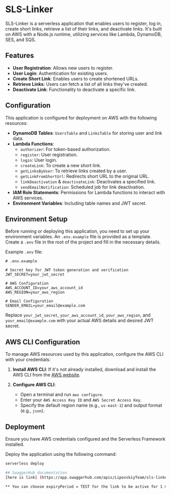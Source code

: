 # SLS-Linker

SLS-Linker is a serverless application that enables users to register, log in, create short links, retrieve a list of their links, and deactivate links. It's built on AWS with a Node.js runtime, utilizing services like Lambda, DynamoDB, SES, and SQS.

## Features

- **User Registration**: Allows new users to register.
- **User Login**: Authentication for existing users.
- **Create Short Link**: Enables users to create shortened URLs.
- **Retrieve Links**: Users can fetch a list of all links they've created.
- **Deactivate Link**: Functionality to deactivate a specific link.

## Configuration

This application is configured for deployment on AWS with the following resources:

- **DynamoDB Tables**: `UsersTable` and `LinksTable` for storing user and link data.
- **Lambda Functions**:
    - `authorizer`: For token-based authorization.
    - `register`: User registration.
    - `login`: User login.
    - `createLink`: To create a new short link.
    - `getLinksByUser`: To retrieve links created by a user.
    - `getLinkFromShortUrl`: Redirects short URL to the original URL.
    - `linkDeactivation` & `deactivateLink`: Deactivates a specified link.
    - `sendEmailNotification`: Scheduled job for link deactivation.
- **IAM Role Statements**: Permissions for Lambda functions to interact with AWS services.
- **Environment Variables**: Including table names and JWT secret.

## Environment Setup

Before running or deploying this application, you need to set up your environment variables. An `.env.example` file is provided as a template. Create a `.env` file in the root of the project and fill in the necessary details.

Example `.env` file:

```plaintext
# .env.example

# Secret key for JWT token generation and verification
JWT_SECRET=your_jwt_secret

# AWS Configuration
AWS_ACCOUNT_ID=your_aws_account_id
AWS_REGION=your_aws_region

# Email Configuration
SENDER_EMAIL=your_email@example.com
```
Replace `your_jwt_secret`, `your_aws_account_id`, `your_aws_region`, and `your_email@example.com` with your actual AWS details and desired JWT secret.

## AWS CLI Configuration

To manage AWS resources used by this application, configure the AWS CLI with your credentials:

1. **Install AWS CLI**: If it's not already installed, download and install the AWS CLI from the [AWS website](https://aws.amazon.com/cli/).

2. **Configure AWS CLI**:
    - Open a terminal and run `aws configure`.
    - Enter your `AWS Access Key ID` and `AWS Secret Access Key`.
    - Specify the default region name (e.g., `us-east-1`) and output format (e.g., `json`).

## Deployment

Ensure you have AWS credentials configured and the Serverless Framework installed.

Deploy the application using the following command:
```bash
serverless deploy

## SwaggerHub documentation
[here is link] (https://app.swaggerhub.com/apis/LipovskiyTeam/sls-linker_api/1.0.0).

** You can choose expiryPeriod = TEST for the link to be active for 1 minute (for testing).
